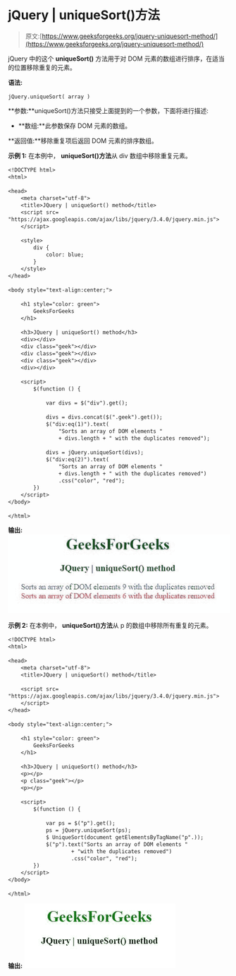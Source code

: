 # jQuery | uniqueSort()方法

> 原文:[https://www.geeksforgeeks.org/jquery-uniquesort-method/](https://www.geeksforgeeks.org/jquery-uniquesort-method/)

jQuery 中的这个 **uniqueSort()** 方法用于对 DOM 元素的数组进行排序，在适当的位置移除重复的元素。

**语法:**

```
jQuery.uniqueSort( array )

```

**参数:**uniqueSort()方法只接受上面提到的一个参数，下面将进行描述:

*   **数组:**此参数保存 DOM 元素的数组。

**返回值:**移除重复项后返回 DOM 元素的排序数组。

**示例 1:** 在本例中， **uniqueSort()方法**从 div 数组中移除重复元素。

```
<!DOCTYPE html>
<html>

<head>
    <meta charset="utf-8">
    <title>JQuery | uniqueSort() method</title>
    <script src=
"https://ajax.googleapis.com/ajax/libs/jquery/3.4.0/jquery.min.js">
    </script>

    <style>
        div {
            color: blue;
        }
    </style>
</head>

<body style="text-align:center;">

    <h1 style="color: green">
        GeeksForGeeks
    </h1>

    <h3>JQuery | uniqueSort() method</h3>
    <div></div>
    <div class="geek"></div>
    <div class="geek"></div>
    <div class="geek"></div>
    <div></div>

    <script>
        $(function () {

            var divs = $("div").get();

            divs = divs.concat($(".geek").get());
            $("div:eq(1)").text(
                "Sorts an array of DOM elements "
                + divs.length + " with the duplicates removed");

            divs = jQuery.uniqueSort(divs);
            $("div:eq(2)").text(
                "Sorts an array of DOM elements "
                + divs.length + " with the duplicates removed")
                .css("color", "red");
        })
    </script>
</body>

</html>
```

**输出:**
![](img/fdde2507a774b67b639031cdee2ef2e5.png)

**示例 2:** 在本例中， **uniqueSort()方法**从 p 的数组中移除所有重复的元素。

```
<!DOCTYPE html>
<html>

<head>
    <meta charset="utf-8">
    <title>JQuery | uniqueSort() method</title>

    <script src=
"https://ajax.googleapis.com/ajax/libs/jquery/3.4.0/jquery.min.js">
    </script>
</head>

<body style="text-align:center;">

    <h1 style="color: green">
        GeeksForGeeks
    </h1>

    <h3>JQuery | uniqueSort() method</h3>
    <p></p>
    <p class="geek"></p>
    <p></p>

    <script>
        $(function () {

            var ps = $("p").get();
            ps = jQuery.uniqueSort(ps);
            $ UniqueSort(document getElementsByTagName("p".));
            $("p").text("Sorts an array of DOM elements "
                    + "with the duplicates removed")
                    .css("color", "red");
        })
    </script>
</body>

</html>
```

**输出:**
![](img/f59f2ccb876b4f7be2e028f1f687908e.png)